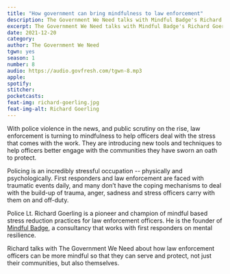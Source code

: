 ```yaml
---
title: "How government can bring mindfulness to law enforcement"
description: The Government We Need talks with Mindful Badge's Richard Goerling about mindful policing.
excerpt: The Government We Need talks with Mindful Badge's Richard Goerling about mindful policing.
date: 2021-12-20
category:
author: The Government We Need
tgwn: yes
season: 1
number: 8
audio: https://audio.govfresh.com/tgwn-8.mp3
apple: 
spotify: 
stitcher: 
pocketcasts: 
feat-img: richard-goerling.jpg
feat-img-alt: Richard Goerling
---
```


With police violence in the news, and public scrutiny on the rise, law enforcement is turning to mindfulness to help officers deal with the stress that comes with the work. They are introducing new tools and techniques to help officers better engage with the communities they have sworn an oath to protect.

Policing is an incredibly stressful occupation -- physically and psychologically. First responders and law enforcement are faced with traumatic events daily, and many don’t have the coping mechanisms to deal with the build-up of trauma, anger, sadness and stress officers carry with them on and off-duty.

Police Lt. Richard Goerling is a pioneer and champion of mindful based stress reduction practices for law enforcement officers. He is the founder of [Mindful Badge](http://www.mindfulbadge.com/), a consultancy that works with first responders on mental resilience.

Richard talks with The Government We Need about how law enforcement officers can be more mindful so that they can serve and protect, not just their communities, but also themselves.